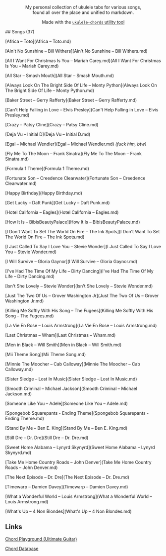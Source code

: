 <div align="center">
	<p>
		My personal collection of ukulele tabs for various songs,<br> found all over the place and unified to markdown. 
	</p>
	<p>
    Made with the <a href="https://github.com/capevace/ukulele-chords"><code>ukulele-chords</code> utility tool</a>
	</p>
</div>
## Songs (37)

[Africa – Toto](Africa – Toto.md)

[Ain't No Sunshine – Bill Withers](Ain't No Sunshine – Bill Withers.md)

[All I Want For Christmas Is You – Mariah Carey.md](All I Want For Christmas Is You – Mariah Carey.md)

[All Star – Smash Mouth](All Star – Smash Mouth.md)

[Always Look On The Bright Side Of Life – Monty Python](Always Look On The Bright Side Of Life – Monty Python.md)

[Baker Street – Gerry Rafferty](Baker Street – Gerry Rafferty.md)

[Can't Help Falling in Love – Elvis Presley](Can't Help Falling in Love – Elvis Presley.md)

[Crazy – Patsy Cline](Crazy – Patsy Cline.md)

[Deja Vu – Initial D](Deja Vu – Initial D.md)

[Egal – Michael Wendler](Egal – Michael Wendler.md) *(fuck him, btw)*

[Fly Me To The Moon – Frank Sinatra](Fly Me To The Moon – Frank Sinatra.md)

[Formula 1 Theme](Formula 1 Theme.md)

[Fortunate Son – Creedence Clearwater](Fortunate Son – Creedence Clearwater.md)

[Happy Birthday](Happy Birthday.md)

[Get Lucky – Daft Punk](Get Lucky – Daft Punk.md)

[Hotel California – Eagles](Hotel California – Eagles.md)

[How It Is – BibisBeautyPalace](How It Is – BibisBeautyPalace.md)

[I Don't Want To Set The World On Fire – The Ink Spots](I Don't Want To Set The World On Fire – The Ink Spots.md)

[I Just Called To Say I Love You – Stevie Wonder](I Just Called To Say I Love You – Stevie Wonder.md)

[I Will Survive – Gloria Gaynor](I Will Survive – Gloria Gaynor.md)

[I've Had The Time Of My Life – Dirty Dancing](I've Had The Time Of My Life – Dirty Dancing.md)

[Isn't She Lovely – Stevie Wonder](Isn't She Lovely – Stevie Wonder.md)

[Just The Two Of Us – Grover Washington Jr](Just The Two Of Us – Grover Washington Jr.md)

[Killing Me Softly With His Song – The Fugees](Killing Me Softly With His Song – The Fugees.md)

[La Vie En Rose – Louis Armstrong](La Vie En Rose – Louis Armstrong.md)

[Last Christmas – Wham](Last Christmas – Wham.md)

[Men in Black – Will Smith](Men in Black – Will Smith.md)

[Mii Theme Song](Mii Theme Song.md)

[Minnie The Moocher – Cab Calloway](Minnie The Moocher – Cab Calloway.md)

[Sister Sledge – Lost In Music](Sister Sledge – Lost In Music.md)

[Smooth Criminal – Michael Jackson](Smooth Criminal – Michael Jackson.md)

[Someone Like You – Adele](Someone Like You – Adele.md)

[Spongebob Squarepants - Ending Theme](Spongebob Squarepants - Ending Theme.md)

[Stand By Me – Ben E. King](Stand By Me – Ben E. King.md)

[Still Dre – Dr. Dre](Still Dre – Dr. Dre.md)

[Sweet Home Alabama – Lynyrd Skynyrd](Sweet Home Alabama – Lynyrd Skynyrd.md)

[Take Me Home Country Roads – John Denver](Take Me Home Country Roads – John Denver.md)

[The Next Episode – Dr. Dre](The Next Episode – Dr. Dre.md)

[Timewarp – Damien Davey](Timewarp – Damien Davey.md)

[What a Wonderful World – Louis Armstrong](What a Wonderful World – Louis Armstrong.md)

[What's Up – 4 Non Blondes](What's Up – 4 Non Blondes.md)

## Links

[Chord Playground (Ultimate Guitar)](https://tabs.ultimate-guitar.com/user/tab/view?h=Y6C06S9IZfAtkGx8qROspDK9)

[Chord Database](https://mateffy.me/ukulele-chords)

